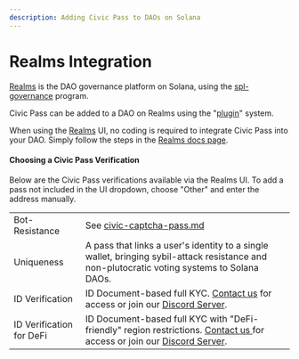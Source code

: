 ```yaml
---
description: Adding Civic Pass to DAOs on Solana
---
```


# Realms Integration

[Realms](https://realms.today) is the DAO governance platform on Solana, using the [spl-governance](https://github.com/solana-labs/solana-program-library/tree/master/governance) program.

Civic Pass can be added to a DAO on Realms using the "[plugin](https://github.com/solana-labs/governance-program-library)" system.

When using the [Realms](https://realms.today) UI, no coding is required to integrate Civic Pass into your DAO. Simply follow the steps in the [Realms docs page](https://docs.realms.today/DAO-Management/createing-DAOs/gated-DAO).

#### Choosing a Civic Pass Verification

Below are the Civic Pass verifications available via the Realms UI. To add a pass not included in the UI dropdown, choose "Other" and enter the address manually.

|                          |                                                                                                                                                                                                                    |
| ------------------------ | ------------------------------------------------------------------------------------------------------------------------------------------------------------------------------------------------------------------ |
| Bot-Resistance           | See [civic-captcha-pass.md](../../civic-pass/civic-captcha-pass.md "mention")                                                                                                                                      |
| Uniqueness               | A pass that links a user's identity to a single wallet, bringing sybil-attack resistance and non-plutocratic voting systems to Solana DAOs.                                                                        |
| ID Verification          | ID Document-based full KYC. [Contact us](https://share.hsforms.com/1NvBk0zfyR3aWcMosBxJETQbzn0a) for access or join our [Discord Server](https://discord.gg/8H5Kdtr5Wn).                                           |
| ID Verification for DeFi | ID Document-based full KYC with "DeFi-friendly" region restrictions. [Contact us ](https://share.hsforms.com/1NvBk0zfyR3aWcMosBxJETQbzn0a)for access or join our [Discord Server](https://discord.gg/8H5Kdtr5Wn).  |
